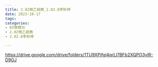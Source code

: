 ```yaml
---
title: 2.02微乙統教_2.02.8李秋坤
date: 2023-10-17
tags: 
categories:
- 02微積分
- 2.02微乙統教
- 2.02.8李秋坤

---
```

https://drive.google.com/drive/folders/1TU9XPifgi4qrLl7BFb2XQPO3ylR-D9GJ
